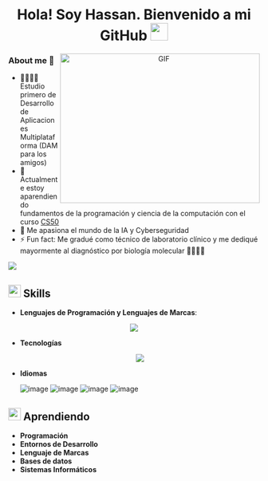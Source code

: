 <h1 align="center"><b>Hola! Soy Hassan. Bienvenido a mi GitHub </b><img src="https://media.giphy.com/media/hvRJCLFzcasrR4ia7z/giphy.gif" width="35"></h1>

<a target="_blank" align="center">
  <img align="right" top="500" height="300" width="400" alt="GIF" src="https://media.giphy.com/media/SWoSkN6DxTszqIKEqv/giphy.gif">
</a>

### About me 👀
  - 👨🏽‍💻📱 Estudio primero de Desarrollo de Aplicaciones Multiplataforma (DAM para los amigos)
  - 🏫 Actualmente estoy aparendiendo fundamentos de la programación y ciencia de la computación con el curso [CS50](https://www.edx.org/learn/computer-science/harvard-university-cs50-s-introduction-to-computer-science "CS50's Introduction to Computer Science") 
  - 💞️ Me apasiona el mundo de la IA y Cyberseguridad 
  - ⚡ Fun fact: Me gradué como técnico de laboratorio clínico y me dediqué mayormente al diagnóstico por biología molecular 👨🏽‍🔬🧬 

<img src="https://user-images.githubusercontent.com/73097560/115834477-dbab4500-a447-11eb-908a-139a6edaec5c.gif">

## <img src="https://media2.giphy.com/media/QssGEmpkyEOhBCb7e1/giphy.gif?cid=ecf05e47a0n3gi1bfqntqmob8g9aid1oyj2wr3ds3mg700bl&rid=giphy.gif" width ="25"><b>  Skills</b>


- **Lenguajes de Programación y Lenguajes de Marcas**:
 
<p align="center">
  <a href="https://skillicons.dev">
    <img src="https://skillicons.dev/icons?i=html,java,js,md,c,python,&perline=14" />
  </a>
</p>

- **Tecnologías**

  <p align="center">
  <a href="https://skillicons.dev">
    <img src="https://skillicons.dev/icons?i=git,discord,github,vscode,idea,&perline=14" />
  </a>
</p>

- **Idiomas**

  ![image](https://github.com/user-attachments/assets/493a1885-9984-48ea-8dac-3c90ef177b2c)
  ![image](https://github.com/user-attachments/assets/32ef418f-7a5b-4497-9f93-c0b9dcd66cf8)
  ![image](https://github.com/user-attachments/assets/a912263e-b2dc-4719-ad59-966f6f245282)
  ![image](https://github.com/user-attachments/assets/f66810fe-0816-4ad5-9dd5-e361a178b1cc)


## <img src="https://media2.giphy.com/media/QssGEmpkyEOhBCb7e1/giphy.gif?cid=ecf05e47a0n3gi1bfqntqmob8g9aid1oyj2wr3ds3mg700bl&rid=giphy.gif" width ="25"><b>  Aprendiendo</b>

- **Programación** 
- **Entornos de Desarrollo**
- **Lenguaje de Marcas**
- **Bases de datos**
- **Sistemas Informáticos**



<!---
ItsHazzan/ItsHazzan is a ✨ special ✨ repository because its `README.md` (this file) appears on your GitHub profile.
You can click the Preview link to take a look at your changes.
--->
